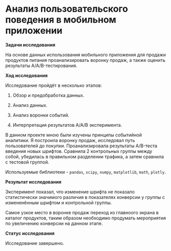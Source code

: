 # Анализ пользовательского поведения в мобильном приложении

**Задачи исследования**

На основе данных использования мобильного приложения для продажи продуктов питания проанализировать воронку продаж, а также оценить результаты A/A/B-тестирования.

**Ход исследования**

Исследование пройдёт в несколько этапов:

1) Обзор и предобработка данных.

2) Анализ данных.

3) Анализ воронки событий.

4) Интерпретация результатов А/А/В эксперимента.

В данном проекте мною были изучены принципы событийной аналитики. Я построила воронку продаж, исследовал путь пользователей до покупки. Проанализировала результаты A/B-теста введения новых шрифтов. Сравнила 2 контрольных группы между
собой, убедилась в правильном разделении трафика, а затем сравнила с тестовой группой.

Используемые библиотеки -  `pandas`, `scipy`, `numpy`, `matplotlib`, `math`, `plotly`.

**Результат исследования**

Эксперимент показал, что изменение шрифта не показало статистически значимого различия в показателях конверсии у группы с измененённым шрифтом и контрольной группы.

Самое узкое место в воронке продаж переход из главноого экрана в каталог продуктов, таким образом необходимо продумать мероприятия по увеличению конверсии на данном этапе.

**Статус исследования**

Исследование завершено.
